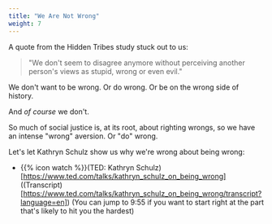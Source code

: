 ```yaml
---
title: "We Are Not Wrong"
weight: 7
---
```


A quote from the Hidden Tribes study stuck out to us:

> "We don't seem to disagree anymore without perceiving another person's views as stupid, wrong or even evil."

We don't want to be wrong. Or do wrong. Or be on the wrong side of history.

And _of course_ we don't.

So much of social justice is, at its root, about righting wrongs, so we have an intense "wrong" aversion.
Or "do" wrong.

Let's let Kathryn Schulz show us why we're wrong about being wrong:

- {{% icon watch %}}(TED: Kathryn Schulz)[https://www.ted.com/talks/kathryn_schulz_on_being_wrong] ((Transcript)[https://www.ted.com/talks/kathryn_schulz_on_being_wrong/transcript?language=en]) (You can jump to 9:55 if you want to start right at the part that's likely to hit you the hardest)
